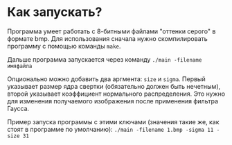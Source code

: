 # Как запускать?
Программа умеет работать с 8-битными файлами "оттенки серого" в формате bmp. 
Для использования сначала нужно скомпилировать программу с помощью команды ```make```. 

Дальше программа запускается через команду ```./main -filename имяфайла```

Опционально можно добавить два аргмента: ```size``` и ```sigma```. Первый указывает размер ядра свертки (обязательно должен быть нечетным), второй указывает коэффициент нормального распределения. Это нужно для изменения получаемого изображения после применения фильтра Гаусса.

Пример запуска программы с этими ключами (значения такие же, как стоят в программе по умолчанию): ```./main -filename 1.bmp -sigma 11 -size 31```
